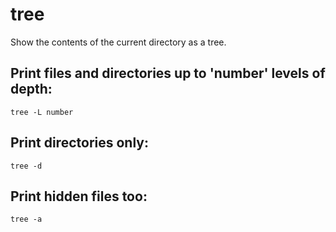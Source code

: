 # tree                                                                                        
                                                                                              
Show the contents of the current directory as a tree.                                       
                                                                                              
## Print files and directories up to 'number' levels of depth:
                                                                                              
`tree -L number`                                                                             
                                                                                              
## Print directories only:                                                                     
                                                                                              
`tree -d`                                                                                   
                                                                                              
## Print hidden files too:                                                                     
                                                                                              
`tree -a`                                                                                    
                                                                                              
